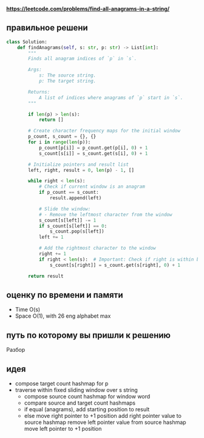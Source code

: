 **https://leetcode.com/problems/find-all-anagrams-in-a-string/**

## правильное решени
```python
class Solution:
    def findAnagrams(self, s: str, p: str) -> List[int]:
        """
        Finds all anagram indices of `p` in `s`.

        Args:
            s: The source string.
            p: The target string.

        Returns:
            A list of indices where anagrams of `p` start in `s`.
        """

        if len(p) > len(s):
            return []

        # Create character frequency maps for the initial window
        p_count, s_count = {}, {}
        for i in range(len(p)):
            p_count[p[i]] = p_count.get(p[i], 0) + 1
            s_count[s[i]] = s_count.get(s[i], 0) + 1

        # Initialize pointers and result list
        left, right, result = 0, len(p) - 1, []

        while right < len(s):
            # Check if current window is an anagram
            if p_count == s_count:
                result.append(left)

            # Slide the window:
            # - Remove the leftmost character from the window
            s_count[s[left]] -= 1
            if s_count[s[left]] == 0:
                s_count.pop(s[left])
            left += 1

            # Add the rightmost character to the window
            right += 1
            if right < len(s):  # Important: Check if right is within bounds
                s_count[s[right]] = s_count.get(s[right], 0) + 1

        return result
```

## оценку по времени и памяти
- Time   O(s)
- Space  O(1), with 26 eng alphabet max

## путь по которому вы пришли к решению
Разбор

## идея
- compose target count hashmap for p
- traverse within fixed sliding window over s string
    - compose source count hashmap for window word
    - compare source and target count hashmaps
    - if equal (anagrams), add starting position to result
    - else
        move right pointer to +1 position
        add right pointer value to source hashmap 
        remove left pointer value from source hashmap
        move left pointer to +1 position